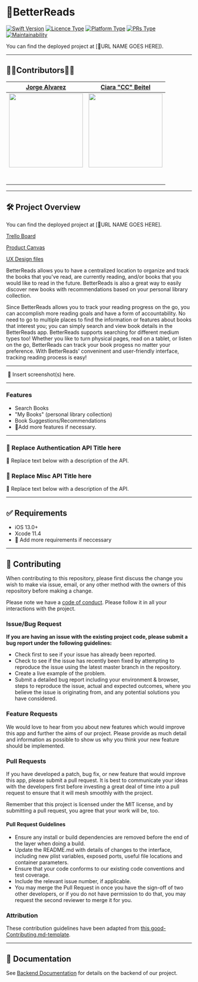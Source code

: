# 📱BetterReads
[![Swift Version](https://img.shields.io/badge/Swift-5.0-orange.svg?style=flat-square&logo=Swift&logoColor=white)](https://swift.org) [![Licence Type](https://img.shields.io/badge/Licence-MIT-blue.svg?style=flat-square)](https://github.com/Lambda-School-Labs/betterreads-ios/blob/master/LICENSE) [![Platform Type](https://img.shields.io/badge/Platform-iOS-blue.svg?style=flat-square&logo=Apple&logoColor=white)](https://www.apple.com/ios/ios-…) [![PRs Type](https://img.shields.io/badge/PRs-Welcome-brightgreen.svg?style=flat-square)](http://makeapullrequest.com) [![Maintainability](https://api.codeclimate.com/v1/badges/475ccef59e573e11c796/maintainability)](https://codeclimate.com/github/Lambda-School-Labs/betterreads-ios/maintainability)

You can find the deployed project at [🚫URL NAME GOES HERE]).

---

## 👨‍💻Contributors👩‍💻


| [Jorge Alvarez](https://github.com/alvare52) | [Ciara "CC" Beitel](https://github.com/ladybeitel) |
| :------: | :------: |
| [<img src="https://github.com/alvare52.png" width="200"/>](https://github.com/alvare52) | [<img src="https://github.com/ladybeitel.png" width="200"/>](https://github.com/ladybeitel) | 
| [<img src="https://github.com/favicon.ico" width="15"/>](https://github.com/alvare52) | [<img src="https://github.com/favicon.ico" width="15"/>](https://github.com/ladybeitel) |
| [<img src="https://static.licdn.com/sc/h/al2o9zrvru7aqj8e1x2rzsrca" width="15"/>](https://www.linkedin.com/) | [<img src="https://static.licdn.com/sc/h/al2o9zrvru7aqj8e1x2rzsrca" width="15"/>](https://www.linkedin.com/in/ciarabeitel/) |

---

## 🛠 Project Overview

You can find the deployed project at [🚫URL NAME GOES HERE].

[Trello Board](https://trello.com/b/pfNUGgG3/betterreads)

[Product Canvas](https://www.notion.so/3e2d0c3a092c492eb83fdcd101538d2a?v=42b68a41eea7494ea2aedaa7f32ada56)

[UX Design files](https://www.figma.com/file/lowMNFiywxfBHZI2bFYhe9/Better-Reads%2C-Lynn?node-id=177%3A0)

BetterReads allows you to have a centralized location to organize and track the books that you've read, are currently reading, and/or books that you would like to read in the future. BetterReads is also a great way to easily discover new books with recommendations based on your personal library collection. 

Since BetterReads allows you to track your reading progress on the go, you can accomplish more reading goals and have a form of accountability. No need to go to multiple places to find the information or features about books that interest you; you can simply search and view book details in the BetterReads app. BetterReads supports searching for different medium types too! Whether you like to turn physical pages, read on a tablet, or listen on the go, BetterReads can track your book progess no matter your preference. With BetterReads' conveninent and user-friendly interface, tracking reading process is easy!

---

![]() 🚫 Insert screenshot(s) here.

---

### Features
-    Search Books
-    "My Books" (personal library collection)
-    Book Suggestions/Recommendations
-    🚫Add more features if necessary. 

---

### 🚫 Replace Authentication API Title here

🚫 Replace text below with a description of the API. 

### 🚫 Replace Misc API Title here

🚫 Replace text below with a description of the API.

---

## ✅ Requirements

-   iOS 13.0+
-   Xcode 11.4
-   🚫 Add more requirements if neccessary

---

## 🤝 Contributing

When contributing to this repository, please first discuss the change you wish to make via issue, email, or any other method with the owners of this repository before making a change.

Please note we have a [code of conduct](./code_of_conduct.md). Please follow it in all your interactions with the project.

### Issue/Bug Request

 **If you are having an issue with the existing project code, please submit a bug report under the following guidelines:**
 - Check first to see if your issue has already been reported.
 - Check to see if the issue has recently been fixed by attempting to reproduce the issue using the latest master branch in the repository.
 - Create a live example of the problem.
 - Submit a detailed bug report including your environment & browser, steps to reproduce the issue, actual and expected outcomes,  where you believe the issue is originating from, and any potential solutions you have considered.

### Feature Requests

We would love to hear from you about new features which would improve this app and further the aims of our project. Please provide as much detail and information as possible to show us why you think your new feature should be implemented.

### Pull Requests

If you have developed a patch, bug fix, or new feature that would improve this app, please submit a pull request. It is best to communicate your ideas with the developers first before investing a great deal of time into a pull request to ensure that it will mesh smoothly with the project.

Remember that this project is licensed under the MIT license, and by submitting a pull request, you agree that your work will be, too.

#### Pull Request Guidelines

- Ensure any install or build dependencies are removed before the end of the layer when doing a build.
- Update the README.md with details of changes to the interface, including new plist variables, exposed ports, useful file locations and container parameters.
- Ensure that your code conforms to our existing code conventions and test coverage.
- Include the relevant issue number, if applicable.
- You may merge the Pull Request in once you have the sign-off of two other developers, or if you do not have permission to do that, you may request the second reviewer to merge it for you.

### Attribution

These contribution guidelines have been adapted from [this good-Contributing.md-template](https://gist.github.com/PurpleBooth/b24679402957c63ec426).

---

## 📄 Documentation

See [Backend Documentation](https://github.com/Lambda-School-Labs/betterreads-be/blob/master/README.md) for details on the backend of our project.
